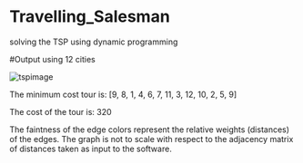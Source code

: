 # Travelling_Salesman
solving the TSP using dynamic programming





#Output using 12 cities

![tspimage](https://user-images.githubusercontent.com/44716822/50576741-528b2280-0de6-11e9-9a20-04a64ee15a19.JPG)



The minimum cost tour is:  [9, 8, 1, 4, 6, 7, 11, 3, 12, 10, 2, 5, 9]

The cost of the tour is:  320


The faintness of the edge colors represent the relative weights (distances) of the edges. The graph is not to scale with respect to the adjacency matrix of distances taken as input to the software.
